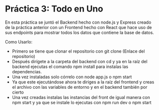 # Práctica 3: Todo en Uno

En esta práctica se juntó el Backend hecho con node.js y Express creado de la práctica anterior con un Frontend hecho con React que hace uso de sus endpoints para mostrar todos los datos que contiene la base de datos.

Como Usarlo:
- Primero se tiene que clonar el repositorio con git clone (Enlace del repositorio)
- Después dirígete a la carpeta del backend con cd y ya en la raíz del backend ejecutas el comando npm install para instalas las dependencias.
- Una vez instaladas solo córrelo con node app.js o npm start
- Ya que este ejecutándose ahora te diriges a la raíz del frontend y creas el archivo con las variables de entorno y en el backend también por cierto
- Una vez creadas instalas las instancias del front de igual manera con npm start y ya que se instale lo ejecutas con npm run dev o npm start
